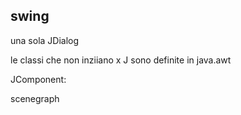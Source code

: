 ## swing
una sola JDialog

le classi che non inziiano x J sono definite in java.awt

JComponent: 

scenegraph